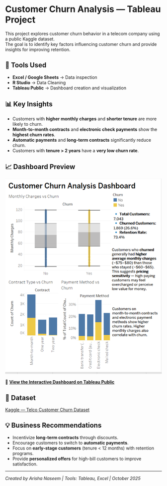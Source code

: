 # Customer Churn Analysis — Tableau Project

This project explores customer churn behavior in a telecom company using a public Kaggle dataset.  
The goal is to identify key factors influencing customer churn and provide insights for improving retention.

## 🔧 Tools Used
- **Excel / Google Sheets** → Data inspection
- **R **Studio**** → Data Cleaning
- **Tableau Public** → Dashboard creation and visualization  

## 📊 Key Insights
- Customers with **higher monthly charges** and **shorter tenure** are more likely to churn.  
- **Month-to-month contracts** and **electronic check payments** show the **highest churn rates**.  
- **Automatic payments** and **long-term contracts** significantly reduce churn.  
- Customers with **tenure > 2 years** have a **very low churn rate**.

## 📈 Dashboard Preview
![Dashboard Screenshot](dashboard_screenshots/churn_dashboard.png)

🔗 **[View the Interactive Dashboard on Tableau Public](https://public.tableau.com/app/profile/arisha.naseem/viz/CustomerChurnAnalysisDashboard_17617368020950/CustomerChurnAnalysisDashboard)**

## 📁 Dataset
[Kaggle — Telco Customer Churn Dataset](https://www.kaggle.com/blastchar/telco-customer-churn)

## 💡 Business Recommendations
- Incentivize **long-term contracts** through discounts.  
- Encourage customers to switch to **automatic payments**.  
- Focus on **early-stage customers** (tenure < 12 months) with retention programs.  
- Provide **personalized offers** for high-bill customers to improve satisfaction.

---

*Created by Arisha Naseem | Tools: Tableau, Excel | October 2025*



